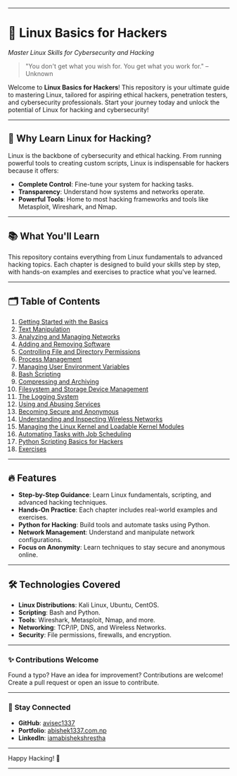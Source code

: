 
---

# 🐧 **Linux Basics for Hackers**  
*Master Linux Skills for Cybersecurity and Hacking*

> "You don't get what you wish for. You get what you work for." – Unknown  

Welcome to **Linux Basics for Hackers**! This repository is your ultimate guide to mastering Linux, tailored for aspiring ethical hackers, penetration testers, and cybersecurity professionals. Start your journey today and unlock the potential of Linux for hacking and cybersecurity!

---

## 🚀 **Why Learn Linux for Hacking?**

Linux is the backbone of cybersecurity and ethical hacking. From running powerful tools to creating custom scripts, Linux is indispensable for hackers because it offers:
- **Complete Control**: Fine-tune your system for hacking tasks.
- **Transparency**: Understand how systems and networks operate.
- **Powerful Tools**: Home to most hacking frameworks and tools like Metasploit, Wireshark, and Nmap.

---

## 📚 **What You'll Learn**

This repository contains everything from Linux fundamentals to advanced hacking topics. Each chapter is designed to build your skills step by step, with hands-on examples and exercises to practice what you've learned.

---

## 🗂️ **Table of Contents**

1. [Getting Started with the Basics](chapter-1-getting-started-with-the-basics.md)
2. [Text Manipulation](chapter-2-text-manipulation.md)
3. [Analyzing and Managing Networks](chapter-3-analyzing-and-managing-networks.md)
4. [Adding and Removing Software](chapter-4-adding-and-removing-software.md)
5. [Controlling File and Directory Permissions](chapter-5-controlling-file-and-directory-permissions.md)
6. [Process Management](chapter-6-process-management.md)
7. [Managing User Environment Variables](chapter-7-managing-user-environment-variables.md)
8. [Bash Scripting](chapter-8-bash-scripting.md)
9. [Compressing and Archiving](chapter-9-compressing-and-archiving.md)
10. [Filesystem and Storage Device Management](chapter-10-filesystem-and-storage-device-management.md)
11. [The Logging System](chapter-11-the-logging-system.md)
12. [Using and Abusing Services](chapter-12-using-and-abusing-services.md)
13. [Becoming Secure and Anonymous](chapter-13-becoming-secure-and-anonymous.md)
14. [Understanding and Inspecting Wireless Networks](chapter-14-understanding-and-inspecting-wireless-networks.md)
15. [Managing the Linux Kernel and Loadable Kernel Modules](chapter-15-managing-the-linux-kernel-and-loadable-kernel-modules.md)
16. [Automating Tasks with Job Scheduling](chapter-16-automating-tasks-with-job-scheduling.md)
17. [Python Scripting Basics for Hackers](chapter-17-python-scripting-basics-for-hackers.md)
18. [Exercises](exercises.md)

---

## 🔥 **Features**

- **Step-by-Step Guidance**: Learn Linux fundamentals, scripting, and advanced hacking techniques.
- **Hands-On Practice**: Each chapter includes real-world examples and exercises.
- **Python for Hacking**: Build tools and automate tasks using Python.
- **Network Management**: Understand and manipulate network configurations.
- **Focus on Anonymity**: Learn techniques to stay secure and anonymous online.

---

## 🛠️ **Technologies Covered**

- **Linux Distributions**: Kali Linux, Ubuntu, CentOS.
- **Scripting**: Bash and Python.
- **Tools**: Wireshark, Metasploit, Nmap, and more.
- **Networking**: TCP/IP, DNS, and Wireless Networks.
- **Security**: File permissions, firewalls, and encryption.

---

### ✨ **Contributions Welcome**

Found a typo? Have an idea for improvement? Contributions are welcome! Create a pull request or open an issue to contribute.

---

### 📧 **Stay Connected**

- **GitHub**: [avisec1337](https://github.com/avisec1337)
- **Portfolio**: [abishek1337.com.np](https://abishek1337.com.np/)
- **LinkedIn**: [iamabishekshrestha](https://www.linkedin.com/in/iamabishekshrestha/)

---

Happy Hacking! 🚀

---

